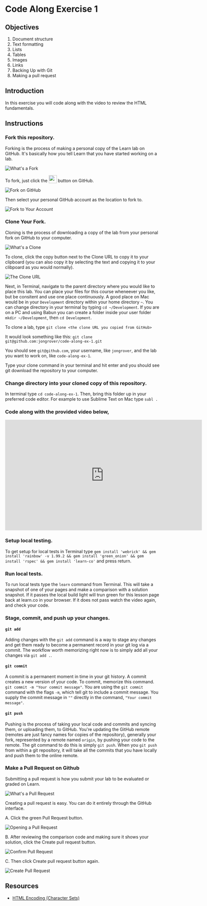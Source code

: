 # Code Along Exercise 1

## Objectives

1. Document structure
2. Text formatting
3. Lists
4. Tables
5. Images
6. Links
7. Backing Up with Git
8. Making a pull request

## Introduction

In this exercise you will code along with the video to review the HTML fundamentals.

## Instructions

### Fork this repository.

Forking is the process of making a personal copy of the Learn lab on GitHub. It's basically how you tell Learn that you have started working on a lab.

![What's a Fork](http://ironboard-curriculum-content.s3.amazonaws.com/front-end/lab-assets/git-workflow-1.png)

To fork, just click the <img src="https://dl.dropboxusercontent.com/s/1fy8e0132r4f0pv/2015-05-06%20at%2011.38%20AM.png" style="display: inline; height: 26px; vertical-align: bottom"> button on GitHub.

![Fork on GitHub](http://ironboard-curriculum-content.s3.amazonaws.com/front-end/lab-assets/ironboard-labs-step-1.jpg)

Then select your personal GitHub account as the location to fork to.

![Fork to Your Account](http://ironboard-curriculum-content.s3.amazonaws.com/front-end/lab-assets/ironboard-labs-step-1b.jpg)

### Clone Your Fork.

Cloning is the process of downloading a copy of the lab from your personal fork on GitHub to your computer.

![What's a Clone](http://ironboard-curriculum-content.s3.amazonaws.com/front-end/lab-assets/git-workflow-2.png)

To clone, click the  copy button next to the Clone URL to copy it to your clipboard (you can also copy it by selecting the text and copying it to your clibpoard as you would normally).

![The Clone URL](http://ironboard-curriculum-content.s3.amazonaws.com/front-end/lab-assets/ironboard-labs-step-2.jpg)

Next, in Terminal, navigate to the parent directory where you would like to place this lab. You can place your files for this course wheneever you like, but be consitent and use one place continuously. A good place on Mac would be in your `Development` directory within your home directory `~`. You can change directory in your terminal by typing `cd ~/Development`. If you are on a PC and using Babun you can create a folder inside your user folder `mkdir ~/Development`, then `cd Development`.

To clone a lab, type `git clone <the clone URL you copied from GitHub>`

It would look something like this: `git clone git@github.com:jongrover/code-along-ex-1.git`

You should see `git@github.com`, your username, like `jongrover`, and the lab you want to work on, like `code-along-ex-1`.

Type your clone command in your terminal and hit enter and you should see git download the repository to your computer.

### Change directory into your cloned copy of this repository.

In terminal type `cd code-along-ex-1`. Then, bring this folder up in your preferred code editor. For example to use Sublime Text on Mac type `subl .`

### Code along with the provided video below,

<iframe width="640" height="360" src="https://www.youtube.com/embed/videoseries?list=PLj148bJp5wiyXRRpL8rM-cLETaClgdBK2" frameborder="0" allowfullscreen></iframe>

### Setup local testing.

To get setup for local tests in Terminal type `gem install 'webrick' && gem install 'rainbow' -v 1.99.2 && gem install 'green_onion' && gem install 'rspec' && gem install 'learn-co'` and press return.

### Run local tests.

To run local tests type the `learn` command from Terminal. This will take a snapshot of one of your pages and make a comparison with a solution snapshot. If it passes the local build light will trun green for this lesson page back at learn.co in your browser. If it does not pass watch the video again, and check your code.

### Stage, commit, and push up your changes.

#### `git add`

Adding changes with the `git add` command is a way to stage any changes and get them ready to become a permanent record in your git log via a commit. The workflow worth memorizing right now is to simply add all your changes via `git add .`.

#### `git commit`

A commit is a permanent moment in time in your git history. A commit creates a new version of your code. To commit, memorize this command. `git commit -m "Your commit message"`. You are using the `git commit` command with the flags `-m`, which tell git to include a commit message. You supply the commit message in `""` directly in the command, `"Your commit message"`.

#### `git push`

Pushing is the process of taking your local code and commits and syncing them, or uploading them, to GitHub. You're updating the GitHub remote (remotes are just fancy names for copies of the repository), generally your fork, represented by a remote named `origin`, by pushing your code to the remote. The git command to do this is simply `git push`. When you `git push` from within a git repository, it will take all the commits that you have locally and push them to the online remote.

### Make a Pull Request on Github

Submitting a pull request is how you submit your lab to be evaluated or graded on Learn.

![What's a Pull Request](http://ironboard-curriculum-content.s3.amazonaws.com/front-end/lab-assets/git-workflow-5.png)

Creating a pull request is easy. You can do it entirely through the GitHub interface.

A. Click the green Pull Request button.

![Opening a Pull Request](http://ironboard-curriculum-content.s3.amazonaws.com/front-end/lab-assets/ironboard-labs-step-4.jpg)

B. After reviewing the comparison code and making sure it shows your solution, click the Create pull request button.

![Confirm Pull Request](http://ironboard-curriculum-content.s3.amazonaws.com/front-end/lab-assets/ironboard-labs-step-4e.jpg)

C. Then click Create pull request button again.

![Create Pull Request](http://ironboard-curriculum-content.s3.amazonaws.com/front-end/lab-assets/ironboard-labs-step-4f.jpg)

## Resources

- [HTML Encoding (Character Sets)](http://www.w3schools.com/html/html_charset.asp)

